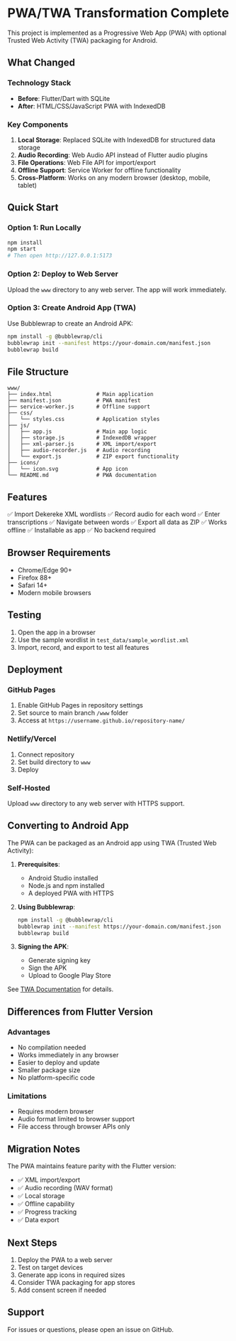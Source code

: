 # PWA/TWA Transformation Complete

This project is implemented as a Progressive Web App (PWA) with optional Trusted Web Activity (TWA) packaging for Android.

## What Changed

### Technology Stack
- **Before**: Flutter/Dart with SQLite
- **After**: HTML/CSS/JavaScript PWA with IndexedDB

### Key Components

1. **Local Storage**: Replaced SQLite with IndexedDB for structured data storage
2. **Audio Recording**: Web Audio API instead of Flutter audio plugins
3. **File Operations**: Web File API for import/export
4. **Offline Support**: Service Worker for offline functionality
5. **Cross-Platform**: Works on any modern browser (desktop, mobile, tablet)

## Quick Start

### Option 1: Run Locally

```bash
npm install
npm start
# Then open http://127.0.0.1:5173
```

### Option 2: Deploy to Web Server

Upload the `www` directory to any web server. The app will work immediately.

### Option 3: Create Android App (TWA)

Use Bubblewrap to create an Android APK:

```bash
npm install -g @bubblewrap/cli
bubblewrap init --manifest https://your-domain.com/manifest.json
bubblewrap build
```

## File Structure

```
www/
├── index.html              # Main application
├── manifest.json           # PWA manifest
├── service-worker.js       # Offline support
├── css/
│   └── styles.css          # Application styles
├── js/
│   ├── app.js              # Main app logic
│   ├── storage.js          # IndexedDB wrapper
│   ├── xml-parser.js       # XML import/export
│   ├── audio-recorder.js   # Audio recording
│   └── export.js           # ZIP export functionality
├── icons/
│   └── icon.svg            # App icon
└── README.md               # PWA documentation
```

## Features

✅ Import Dekereke XML wordlists
✅ Record audio for each word
✅ Enter transcriptions
✅ Navigate between words
✅ Export all data as ZIP
✅ Works offline
✅ Installable as app
✅ No backend required

## Browser Requirements

- Chrome/Edge 90+
- Firefox 88+
- Safari 14+
- Modern mobile browsers

## Testing

1. Open the app in a browser
2. Use the sample wordlist in `test_data/sample_wordlist.xml`
3. Import, record, and export to test all features

## Deployment

### GitHub Pages

1. Enable GitHub Pages in repository settings
2. Set source to main branch `/www` folder
3. Access at `https://username.github.io/repository-name/`

### Netlify/Vercel

1. Connect repository
2. Set build directory to `www`
3. Deploy

### Self-Hosted

Upload `www` directory to any web server with HTTPS support.

## Converting to Android App

The PWA can be packaged as an Android app using TWA (Trusted Web Activity):

1. **Prerequisites**:
   - Android Studio installed
   - Node.js and npm installed
   - A deployed PWA with HTTPS

2. **Using Bubblewrap**:
   ```bash
   npm install -g @bubblewrap/cli
   bubblewrap init --manifest https://your-domain.com/manifest.json
   bubblewrap build
   ```

3. **Signing the APK**:
   - Generate signing key
   - Sign the APK
   - Upload to Google Play Store

See [TWA Documentation](https://developer.chrome.com/docs/android/trusted-web-activity/) for details.

## Differences from Flutter Version

### Advantages
- No compilation needed
- Works immediately in any browser
- Easier to deploy and update
- Smaller package size
- No platform-specific code

### Limitations
- Requires modern browser
- Audio format limited to browser support
- File access through browser APIs only

## Migration Notes

The PWA maintains feature parity with the Flutter version:
- ✅ XML import/export
- ✅ Audio recording (WAV format)
- ✅ Local storage
- ✅ Offline capability
- ✅ Progress tracking
- ✅ Data export

## Next Steps

1. Deploy the PWA to a web server
2. Test on target devices
3. Generate app icons in required sizes
4. Consider TWA packaging for app stores
5. Add consent screen if needed

## Support

For issues or questions, please open an issue on GitHub.
